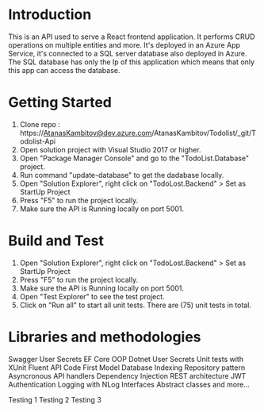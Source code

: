# Introduction 
This is an API used to serve a React frontend application. It performs CRUD operations on multiple entities and more. It's deployed in an Azure App Service, it's connected to a SQL server database also deployed in Azure. The SQL database has only the Ip of this application which means that only this app can access the database.

# Getting Started
1. Clone repo : https://AtanasKambitov@dev.azure.com/AtanasKambitov/Todolist/_git/Todolist-Api
2. Open solution project with Visual Studio 2017 or higher.
3. Open "Package Manager Console" and go to the "TodoList.Database" project.
4. Run command "update-database" to get the dadabase locally.
5. Open "Solution Explorer", right click on "TodoLost.Backend" > Set as StartUp Project
6. Press "F5" to run the project locally.
7. Make sure the API is Running locally on port 5001.

# Build and Test
1. Open "Solution Explorer", right click on "TodoLost.Backend" > Set as StartUp Project
2. Press "F5" to run the project locally.
3. Make sure the API is Running locally on port 5001.
4. Open "Test Explorer" to see the test project.
5. Click on "Run all" to start all unit tests. There are (75) unit tests in total.

# Libraries and methodologies
Swagger
User Secrets
EF Core
OOP
Dotnet User Secrets
Unit tests with XUnit
Fluent API
Code First Model
Database Indexing
Repository pattern
Asyncronous API handlers
Dependency Injection
REST architecture
JWT Authentication
Logging with NLog
Interfaces
Abstract classes
and more...

Testing 1
Testing 2
Testing 3